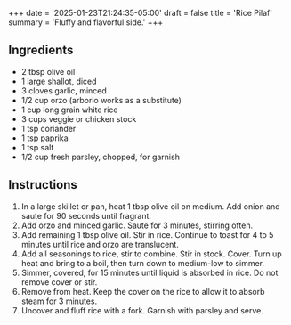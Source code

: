 +++
date = '2025-01-23T21:24:35-05:00'
draft = false
title = 'Rice Pilaf'
summary = 'Fluffy and flavorful side.'
+++

## Ingredients
- 2 tbsp olive oil
- 1 large shallot, diced
- 3 cloves garlic, minced
- 1/2 cup orzo (arborio works as a substitute)
- 1 cup long grain white rice
- 3 cups veggie or chicken stock
- 1 tsp coriander
- 1 tsp paprika
- 1 tsp salt
- 1/2 cup fresh parsley, chopped, for garnish

## Instructions

1. In a large skillet or pan, heat 1 tbsp olive oil on medium. Add onion and saute for 90 seconds until fragrant.
2. Add orzo and minced garlic. Saute for 3 minutes, stirring often.
3. Add remaining 1 tbsp olive oil. Stir in rice. Continue to toast for 4 to 5 minutes until rice and orzo are translucent.
4. Add all seasonings to rice, stir to combine. Stir in stock. Cover. Turn up heat and bring to a boil, then turn down to medium-low to simmer.
5. Simmer, covered, for 15 minutes until liquid is absorbed in rice. Do not remove cover or stir.
6. Remove from heat. Keep the cover on the rice to allow it to absorb steam for 3 minutes.
7. Uncover and fluff rice with a fork. Garnish with parsley and serve.